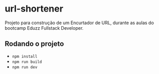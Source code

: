 # url-shortener

Projeto para construção de um Encurtador de URL, durante as aulas do bootcamp Eduzz Fullstack Developer.

## Rodando o projeto

- `npm install`
- `npm run build`
- `npm run dev`
